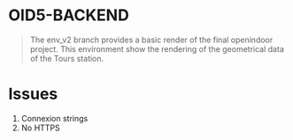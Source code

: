 # OID5-BACKEND 

> The env_v2 branch provides a basic render of the final openindoor project. This environment show the rendering of the geometrical data of the Tours station.

# Issues 

1. Connexion strings
2. No HTTPS